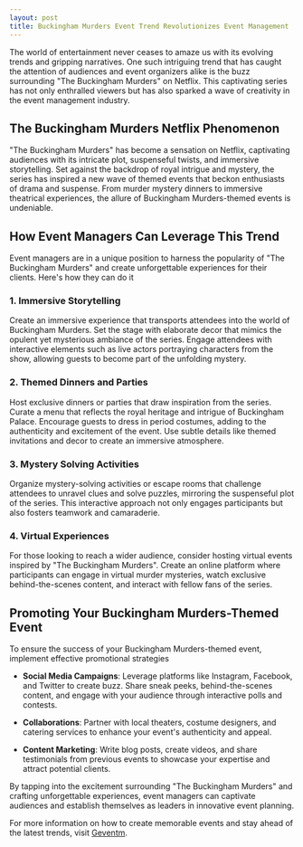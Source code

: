 ```yaml
---
layout: post
title: Buckingham Murders Event Trend Revolutionizes Event Management
---
```



The world of entertainment never ceases to amaze us with its evolving trends and gripping narratives. One such intriguing trend that has caught the attention of audiences and event organizers alike is the buzz surrounding "The Buckingham Murders" on Netflix. This captivating series has not only enthralled viewers but has also sparked a wave of creativity in the event management industry. 

## The Buckingham Murders Netflix Phenomenon

"The Buckingham Murders" has become a sensation on Netflix, captivating audiences with its intricate plot, suspenseful twists, and immersive storytelling. Set against the backdrop of royal intrigue and mystery, the series has inspired a new wave of themed events that beckon enthusiasts of drama and suspense. From murder mystery dinners to immersive theatrical experiences, the allure of Buckingham Murders-themed events is undeniable.

## How Event Managers Can Leverage This Trend

Event managers are in a unique position to harness the popularity of "The Buckingham Murders" and create unforgettable experiences for their clients. Here's how they can do it

### 1. Immersive Storytelling

Create an immersive experience that transports attendees into the world of Buckingham Murders. Set the stage with elaborate decor that mimics the opulent yet mysterious ambiance of the series. Engage attendees with interactive elements such as live actors portraying characters from the show, allowing guests to become part of the unfolding mystery.

### 2. Themed Dinners and Parties

Host exclusive dinners or parties that draw inspiration from the series. Curate a menu that reflects the royal heritage and intrigue of Buckingham Palace. Encourage guests to dress in period costumes, adding to the authenticity and excitement of the event. Use subtle details like themed invitations and decor to create an immersive atmosphere.

### 3. Mystery Solving Activities

Organize mystery-solving activities or escape rooms that challenge attendees to unravel clues and solve puzzles, mirroring the suspenseful plot of the series. This interactive approach not only engages participants but also fosters teamwork and camaraderie.

### 4. Virtual Experiences

For those looking to reach a wider audience, consider hosting virtual events inspired by "The Buckingham Murders". Create an online platform where participants can engage in virtual murder mysteries, watch exclusive behind-the-scenes content, and interact with fellow fans of the series.

## Promoting Your Buckingham Murders-Themed Event

To ensure the success of your Buckingham Murders-themed event, implement effective promotional strategies

- **Social Media Campaigns**: Leverage platforms like Instagram, Facebook, and Twitter to create buzz. Share sneak peeks, behind-the-scenes content, and engage with your audience through interactive polls and contests.

- **Collaborations**: Partner with local theaters, costume designers, and catering services to enhance your event's authenticity and appeal.

- **Content Marketing**: Write blog posts, create videos, and share testimonials from previous events to showcase your expertise and attract potential clients.

By tapping into the excitement surrounding "The Buckingham Murders" and crafting unforgettable experiences, event managers can captivate audiences and establish themselves as leaders in innovative event planning.

For more information on how to create memorable events and stay ahead of the latest trends, visit [Geventm](https://geventm.com/).